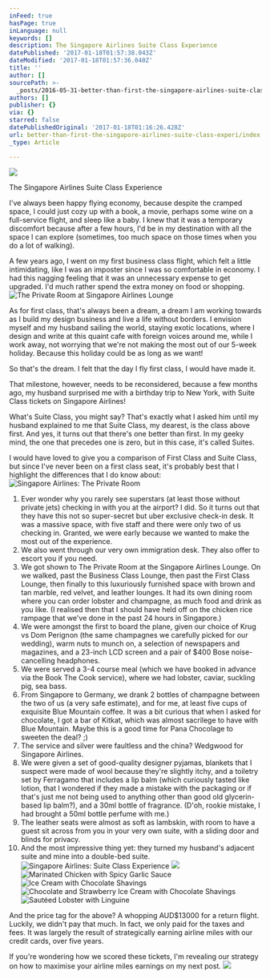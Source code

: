 ```yaml
---
inFeed: true
hasPage: true
inLanguage: null
keywords: []
description: The Singapore Airlines Suite Class Experience
datePublished: '2017-01-18T01:57:38.043Z'
dateModified: '2017-01-18T01:57:36.040Z'
title: ''
author: []
sourcePath: >-
  _posts/2016-05-31-better-than-first-the-singapore-airlines-suite-class-experi.md
authors: []
publisher: {}
via: {}
starred: false
datePublishedOriginal: '2017-01-18T01:16:26.428Z'
url: better-than-first-the-singapore-airlines-suite-class-experi/index.html
_type: Article

---
```

![](https://the-grid-user-content.s3-us-west-2.amazonaws.com/f03a89c3-7413-4afd-ab6e-0115aabee175.jpg)

The Singapore Airlines Suite Class Experience

I've always been happy flying economy, because despite the cramped space, I could just cozy up with a book, a movie, perhaps some wine on a full-service flight, and sleep like a baby. I knew that it was a temporary discomfort because after a few hours, I'd be in my destination with all the space I can explore (sometimes, too much space on those times when you do a lot of walking).

A few years ago, I went on my first business class flight, which felt a little intimidating, like I was an imposter since I was so comfortable in economy. I had this nagging feeling that it was an unnecessary expense to get upgraded. I'd much rather spend the extra money on food or shopping. ![The Private Room at Singapore Airlines Lounge](https://the-grid-user-content.s3-us-west-2.amazonaws.com/b2b75da4-2534-4935-b673-f8f6b2135bff.jpg)

As for first class, that's always been a dream, a dream I am working towards as I build my design business and live a life without borders. I envision myself and my husband sailing the world, staying exotic locations, where I design and write at this quaint cafe with foreign voices around me, while I work away, not worrying that we're not making the most out of our 5-week holiday. Because this holiday could be as long as we want!

So that's the dream. I felt that the day I fly first class, I would have made it.

That milestone, however, needs to be reconsidered, because a few months ago, my husband surprised me with a birthday trip to New York, with Suite Class tickets on Singapore Airlines! 

What's Suite Class, you might say? That's exactly what I asked him until my husband explained to me that Suite Class, my dearest, is the class above first. And yes, it turns out that there's one better than first. In my geeky mind, the one that precedes one is zero, but in this case, it's called Suites. 

I would have loved to give you a comparison of First Class and Suite Class, but since I've never been on a first class seat, it's probably best that I highlight the differences that I do know about:
![Singapore Airlines: The Private Room](https://the-grid-user-content.s3-us-west-2.amazonaws.com/f7343f55-32a0-4388-914c-b6dfe17f981a.jpg)

1. Ever wonder why you rarely see superstars (at least those without private jets) checking in with you at the airport? I did. So it turns out that they have this not so super-secret but uber exclusive check-in desk. It was a massive space, with five staff and there were only two of us checking in. Granted, we were early because we wanted to make the most out of the experience.
2. We also went through our very own immigration desk. They also offer to escort you if you need.
3. We got shown to The Private Room at the Singapore Airlines Lounge. On we walked, past the Business Class Lounge, then past the First Class Lounge, then finally to this luxuriously furnished space with brown and tan marble, red velvet, and leather lounges. It had its own dining room where you can order lobster and champagne, as much food and drink as you like. (I realised then that I should have held off on the chicken rice rampage that we've done in the past 24 hours in Singapore.)
4. We were amongst the first to board the plane, given our choice of Krug vs Dom Perignon (the same champagnes we carefully picked for our wedding), warm nuts to munch on, a selection of newspapers and magazines, and a 23-inch LCD screen and a pair of $400 Bose noise-cancelling headphones.
5. We were served a 3-4 course meal (which we have booked in advance via the Book The Cook service), where we had lobster, caviar, suckling pig, sea bass.
6. From Singapore to Germany, we drank 2 bottles of champagne between the two of us (a very safe estimate), and for me, at least five cups of exquisite Blue Mountain coffee. It was a bit curious that when I asked for chocolate, I got a bar of Kitkat, which was almost sacrilege to have with Blue Mountain. Maybe this is a good time for Pana Chocolage to sweeten the deal? ;)
7. The service and silver were faultless and the china? Wedgwood for Singapore Airlines.
8. We were given a set of good-quality designer pyjamas, blankets that I suspect were made of wool because they're slightly itchy, and a toiletry set by Ferragamo that includes a lip balm (which curiously tasted like lotion, that I wondered if they made a mistake with the packaging or if that's just me not being used to anything other than good old glycerin-based lip balm?), and a 30ml bottle of fragrance. (D'oh, rookie mistake, I had brought a 50ml bottle perfume with me.)
9. The leather seats were almost as soft as lambskin, with room to have a guest sit across from you in your very own suite, with a sliding door and blinds for privacy.
10. And the most impressive thing yet: they turned my husband's adjacent suite and mine into a double-bed suite.
![Singapore Airlines: Suite Class Experience](https://the-grid-user-content.s3-us-west-2.amazonaws.com/ba48f4fc-c345-4d19-b13b-17503394e5e6.jpg)
![](https://the-grid-user-content.s3-us-west-2.amazonaws.com/5c8a8e89-bd5f-4ca2-b190-4b95d6f2eed1.jpg)
![Marinated Chicken with Spicy Garlic Sauce](https://the-grid-user-content.s3-us-west-2.amazonaws.com/ad8c2537-01e9-43f3-85de-77b24de770e7.jpg)
![Ice Cream with Chocolate Shavings](https://the-grid-user-content.s3-us-west-2.amazonaws.com/8af6d8ed-347d-4996-be5b-b1d1cda37092.jpg)
![Chocolate and Strawberry Ice Cream with Chocolate Shavings](https://the-grid-user-content.s3-us-west-2.amazonaws.com/34955eb1-fe46-4545-bfd3-33c7d51cf080.jpg)
![Sautéed Lobster with Linguine](https://the-grid-user-content.s3-us-west-2.amazonaws.com/5856ec6c-6959-4e08-8809-fa092115bb96.jpg)

And the price tag for the above? A whopping AUD$13000 for a return flight. Luckily, we didn't pay that much. In fact, we only paid for the taxes and fees. It was largely the result of strategically earning airline miles with our credit cards, over five years.

If you're wondering how we scored these tickets, I'm revealing our strategy on how to maximise your airline miles earnings on my next post.
![](https://the-grid-user-content.s3-us-west-2.amazonaws.com/60448171-aaef-4192-ac11-69dd35df761b.jpg)